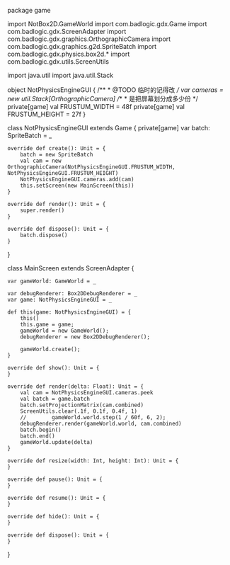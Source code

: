 package game

import NotBox2D.GameWorld
import com.badlogic.gdx.Game
import com.badlogic.gdx.ScreenAdapter
import com.badlogic.gdx.graphics.OrthographicCamera
import com.badlogic.gdx.graphics.g2d.SpriteBatch
import com.badlogic.gdx.physics.box2d.*
import com.badlogic.gdx.utils.ScreenUtils

import java.util
import java.util.Stack


object NotPhysicsEngineGUI {
    /**
     * @TODO 临时的记得改
     */
    var cameras = new util.Stack[OrthographicCamera]
    /**
     * 是把屏幕划分成多少份
     */
    private[game] val FRUSTUM_WIDTH = 48f
    private[game] val FRUSTUM_HEIGHT = 27f
}

class NotPhysicsEngineGUI extends Game {
    private[game] var batch: SpriteBatch = _

    override def create(): Unit = {
        batch = new SpriteBatch
        val cam = new OrthographicCamera(NotPhysicsEngineGUI.FRUSTUM_WIDTH, NotPhysicsEngineGUI.FRUSTUM_HEIGHT)
        NotPhysicsEngineGUI.cameras.add(cam)
        this.setScreen(new MainScreen(this))
    }

    override def render(): Unit = {
        super.render()
    }

    override def dispose(): Unit = {
        batch.dispose()
    }
}

class MainScreen extends ScreenAdapter {

    var gameWorld: GameWorld = _

    var debugRenderer: Box2DDebugRenderer = _
    var game: NotPhysicsEngineGUI = _

    def this(game: NotPhysicsEngineGUI) = {
        this()
        this.game = game;
        gameWorld = new GameWorld();
        debugRenderer = new Box2DDebugRenderer();

        gameWorld.create();
    }

    override def show(): Unit = {
    }

    override def render(delta: Float): Unit = {
        val cam = NotPhysicsEngineGUI.cameras.peek
        val batch = game.batch
        batch.setProjectionMatrix(cam.combined)
        ScreenUtils.clear(.1f, 0.1f, 0.4f, 1)
        //        gameWorld.world.step(1 / 60f, 6, 2);
        debugRenderer.render(gameWorld.world, cam.combined)
        batch.begin()
        batch.end()
        gameWorld.update(delta)
    }

    override def resize(width: Int, height: Int): Unit = {
    }

    override def pause(): Unit = {
    }

    override def resume(): Unit = {
    }

    override def hide(): Unit = {
    }

    override def dispose(): Unit = {
    }
}
